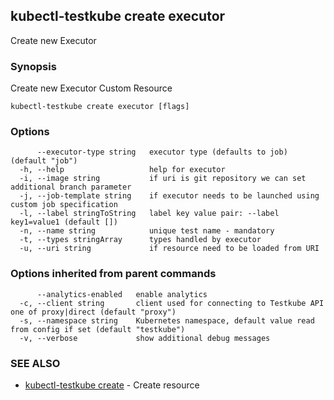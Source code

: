 ## kubectl-testkube create executor

Create new Executor

### Synopsis

Create new Executor Custom Resource

```
kubectl-testkube create executor [flags]
```

### Options

```
      --executor-type string   executor type (defaults to job) (default "job")
  -h, --help                   help for executor
  -i, --image string           if uri is git repository we can set additional branch parameter
  -j, --job-template string    if executor needs to be launched using custom job specification
  -l, --label stringToString   label key value pair: --label key1=value1 (default [])
  -n, --name string            unique test name - mandatory
  -t, --types stringArray      types handled by executor
  -u, --uri string             if resource need to be loaded from URI
```

### Options inherited from parent commands

```
      --analytics-enabled   enable analytics
  -c, --client string       client used for connecting to Testkube API one of proxy|direct (default "proxy")
  -s, --namespace string    Kubernetes namespace, default value read from config if set (default "testkube")
  -v, --verbose             show additional debug messages
```

### SEE ALSO

* [kubectl-testkube create](kubectl-testkube_create.md)	 - Create resource

